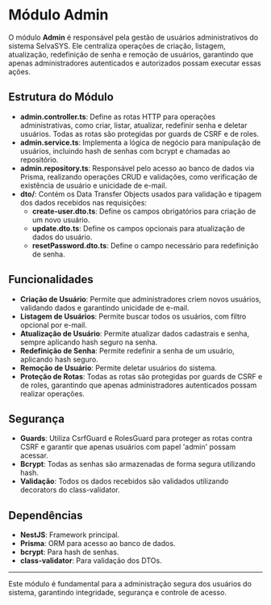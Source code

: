 # Módulo Admin

O módulo **Admin** é responsável pela gestão de usuários administrativos do sistema SelvaSYS. Ele centraliza operações de criação, listagem, atualização, redefinição de senha e remoção de usuários, garantindo que apenas administradores autenticados e autorizados possam executar essas ações.

## Estrutura do Módulo

- **admin.controller.ts**: Define as rotas HTTP para operações administrativas, como criar, listar, atualizar, redefinir senha e deletar usuários. Todas as rotas são protegidas por guards de CSRF e de roles.
- **admin.service.ts**: Implementa a lógica de negócio para manipulação de usuários, incluindo hash de senhas com bcrypt e chamadas ao repositório.
- **admin.repository.ts**: Responsável pelo acesso ao banco de dados via Prisma, realizando operações CRUD e validações, como verificação de existência de usuário e unicidade de e-mail.
- **dto/**: Contém os Data Transfer Objects usados para validação e tipagem dos dados recebidos nas requisições:
  - **create-user.dto.ts**: Define os campos obrigatórios para criação de um novo usuário.
  - **update.dto.ts**: Define os campos opcionais para atualização de dados do usuário.
  - **resetPassword.dto.ts**: Define o campo necessário para redefinição de senha.

## Funcionalidades

- **Criação de Usuário**: Permite que administradores criem novos usuários, validando dados e garantindo unicidade de e-mail.
- **Listagem de Usuários**: Permite buscar todos os usuários, com filtro opcional por e-mail.
- **Atualização de Usuário**: Permite atualizar dados cadastrais e senha, sempre aplicando hash seguro na senha.
- **Redefinição de Senha**: Permite redefinir a senha de um usuário, aplicando hash seguro.
- **Remoção de Usuário**: Permite deletar usuários do sistema.
- **Proteção de Rotas**: Todas as rotas são protegidas por guards de CSRF e de roles, garantindo que apenas administradores autenticados possam realizar operações.

## Segurança

- **Guards**: Utiliza CsrfGuard e RolesGuard para proteger as rotas contra CSRF e garantir que apenas usuários com papel 'admin' possam acessar.
- **Bcrypt**: Todas as senhas são armazenadas de forma segura utilizando hash.
- **Validação**: Todos os dados recebidos são validados utilizando decorators do class-validator.

## Dependências

- **NestJS**: Framework principal.
- **Prisma**: ORM para acesso ao banco de dados.
- **bcrypt**: Para hash de senhas.
- **class-validator**: Para validação dos DTOs.

---

Este módulo é fundamental para a administração segura dos usuários do sistema, garantindo integridade, segurança e controle de acesso.
